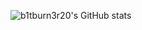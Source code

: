 ![b1tburn3r20's GitHub stats](https://github-readme-stats.vercel.app/api?username=b1tburn3r20&show_icons=true&theme=prussian)
